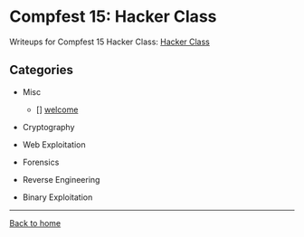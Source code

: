 # Compfest 15: Hacker Class
Writeups for Compfest 15 Hacker Class: [Hacker Class](https://ctf.compfest.id/)

## Categories
- Misc
  - [] [welcome](Misc/welcome.md)

- Cryptography
- Web Exploitation
- Forensics
- Reverse Engineering
- Binary Exploitation

---
[Back to home](../../../README.md)